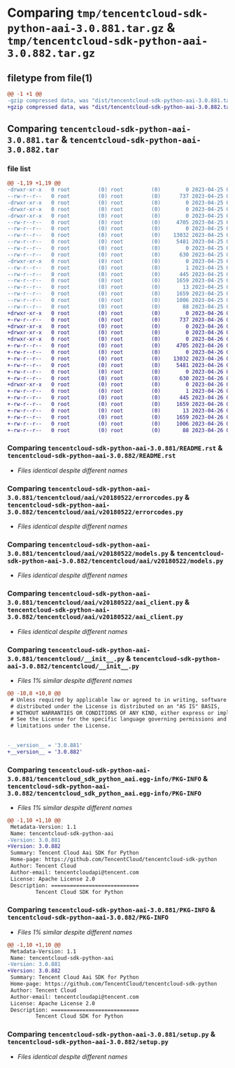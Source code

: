 # Comparing `tmp/tencentcloud-sdk-python-aai-3.0.881.tar.gz` & `tmp/tencentcloud-sdk-python-aai-3.0.882.tar.gz`

## filetype from file(1)

```diff
@@ -1 +1 @@
-gzip compressed data, was "dist/tencentcloud-sdk-python-aai-3.0.881.tar", last modified: Tue Apr 25 00:18:01 2023, max compression
+gzip compressed data, was "dist/tencentcloud-sdk-python-aai-3.0.882.tar", last modified: Wed Apr 26 02:48:59 2023, max compression
```

## Comparing `tencentcloud-sdk-python-aai-3.0.881.tar` & `tencentcloud-sdk-python-aai-3.0.882.tar`

### file list

```diff
@@ -1,19 +1,19 @@
-drwxr-xr-x   0 root         (0) root         (0)        0 2023-04-25 00:18:01.000000 tencentcloud-sdk-python-aai-3.0.881/
--rw-r--r--   0 root         (0) root         (0)      737 2023-04-25 00:18:01.000000 tencentcloud-sdk-python-aai-3.0.881/README.rst
-drwxr-xr-x   0 root         (0) root         (0)        0 2023-04-25 00:18:01.000000 tencentcloud-sdk-python-aai-3.0.881/tencentcloud/
-drwxr-xr-x   0 root         (0) root         (0)        0 2023-04-25 00:18:01.000000 tencentcloud-sdk-python-aai-3.0.881/tencentcloud/aai/
-drwxr-xr-x   0 root         (0) root         (0)        0 2023-04-25 00:18:01.000000 tencentcloud-sdk-python-aai-3.0.881/tencentcloud/aai/v20180522/
--rw-r--r--   0 root         (0) root         (0)     4705 2023-04-25 00:18:01.000000 tencentcloud-sdk-python-aai-3.0.881/tencentcloud/aai/v20180522/errorcodes.py
--rw-r--r--   0 root         (0) root         (0)        0 2023-04-25 00:18:01.000000 tencentcloud-sdk-python-aai-3.0.881/tencentcloud/aai/v20180522/__init__.py
--rw-r--r--   0 root         (0) root         (0)    13032 2023-04-25 00:18:01.000000 tencentcloud-sdk-python-aai-3.0.881/tencentcloud/aai/v20180522/models.py
--rw-r--r--   0 root         (0) root         (0)     5481 2023-04-25 00:18:01.000000 tencentcloud-sdk-python-aai-3.0.881/tencentcloud/aai/v20180522/aai_client.py
--rw-r--r--   0 root         (0) root         (0)        0 2023-04-25 00:18:01.000000 tencentcloud-sdk-python-aai-3.0.881/tencentcloud/aai/__init__.py
--rw-r--r--   0 root         (0) root         (0)      630 2023-04-25 00:18:01.000000 tencentcloud-sdk-python-aai-3.0.881/tencentcloud/__init__.py
-drwxr-xr-x   0 root         (0) root         (0)        0 2023-04-25 00:18:01.000000 tencentcloud-sdk-python-aai-3.0.881/tencentcloud_sdk_python_aai.egg-info/
--rw-r--r--   0 root         (0) root         (0)        1 2023-04-25 00:18:01.000000 tencentcloud-sdk-python-aai-3.0.881/tencentcloud_sdk_python_aai.egg-info/dependency_links.txt
--rw-r--r--   0 root         (0) root         (0)      445 2023-04-25 00:18:01.000000 tencentcloud-sdk-python-aai-3.0.881/tencentcloud_sdk_python_aai.egg-info/SOURCES.txt
--rw-r--r--   0 root         (0) root         (0)     1659 2023-04-25 00:18:01.000000 tencentcloud-sdk-python-aai-3.0.881/tencentcloud_sdk_python_aai.egg-info/PKG-INFO
--rw-r--r--   0 root         (0) root         (0)       13 2023-04-25 00:18:01.000000 tencentcloud-sdk-python-aai-3.0.881/tencentcloud_sdk_python_aai.egg-info/top_level.txt
--rw-r--r--   0 root         (0) root         (0)     1659 2023-04-25 00:18:01.000000 tencentcloud-sdk-python-aai-3.0.881/PKG-INFO
--rw-r--r--   0 root         (0) root         (0)     1006 2023-04-25 00:18:01.000000 tencentcloud-sdk-python-aai-3.0.881/setup.py
--rw-r--r--   0 root         (0) root         (0)       88 2023-04-25 00:18:01.000000 tencentcloud-sdk-python-aai-3.0.881/setup.cfg
+drwxr-xr-x   0 root         (0) root         (0)        0 2023-04-26 02:48:59.000000 tencentcloud-sdk-python-aai-3.0.882/
+-rw-r--r--   0 root         (0) root         (0)      737 2023-04-26 02:48:59.000000 tencentcloud-sdk-python-aai-3.0.882/README.rst
+drwxr-xr-x   0 root         (0) root         (0)        0 2023-04-26 02:48:59.000000 tencentcloud-sdk-python-aai-3.0.882/tencentcloud/
+drwxr-xr-x   0 root         (0) root         (0)        0 2023-04-26 02:48:59.000000 tencentcloud-sdk-python-aai-3.0.882/tencentcloud/aai/
+drwxr-xr-x   0 root         (0) root         (0)        0 2023-04-26 02:48:59.000000 tencentcloud-sdk-python-aai-3.0.882/tencentcloud/aai/v20180522/
+-rw-r--r--   0 root         (0) root         (0)     4705 2023-04-26 02:48:59.000000 tencentcloud-sdk-python-aai-3.0.882/tencentcloud/aai/v20180522/errorcodes.py
+-rw-r--r--   0 root         (0) root         (0)        0 2023-04-26 02:48:59.000000 tencentcloud-sdk-python-aai-3.0.882/tencentcloud/aai/v20180522/__init__.py
+-rw-r--r--   0 root         (0) root         (0)    13032 2023-04-26 02:48:59.000000 tencentcloud-sdk-python-aai-3.0.882/tencentcloud/aai/v20180522/models.py
+-rw-r--r--   0 root         (0) root         (0)     5481 2023-04-26 02:48:59.000000 tencentcloud-sdk-python-aai-3.0.882/tencentcloud/aai/v20180522/aai_client.py
+-rw-r--r--   0 root         (0) root         (0)        0 2023-04-26 02:48:59.000000 tencentcloud-sdk-python-aai-3.0.882/tencentcloud/aai/__init__.py
+-rw-r--r--   0 root         (0) root         (0)      630 2023-04-26 02:48:59.000000 tencentcloud-sdk-python-aai-3.0.882/tencentcloud/__init__.py
+drwxr-xr-x   0 root         (0) root         (0)        0 2023-04-26 02:48:59.000000 tencentcloud-sdk-python-aai-3.0.882/tencentcloud_sdk_python_aai.egg-info/
+-rw-r--r--   0 root         (0) root         (0)        1 2023-04-26 02:48:59.000000 tencentcloud-sdk-python-aai-3.0.882/tencentcloud_sdk_python_aai.egg-info/dependency_links.txt
+-rw-r--r--   0 root         (0) root         (0)      445 2023-04-26 02:48:59.000000 tencentcloud-sdk-python-aai-3.0.882/tencentcloud_sdk_python_aai.egg-info/SOURCES.txt
+-rw-r--r--   0 root         (0) root         (0)     1659 2023-04-26 02:48:59.000000 tencentcloud-sdk-python-aai-3.0.882/tencentcloud_sdk_python_aai.egg-info/PKG-INFO
+-rw-r--r--   0 root         (0) root         (0)       13 2023-04-26 02:48:59.000000 tencentcloud-sdk-python-aai-3.0.882/tencentcloud_sdk_python_aai.egg-info/top_level.txt
+-rw-r--r--   0 root         (0) root         (0)     1659 2023-04-26 02:48:59.000000 tencentcloud-sdk-python-aai-3.0.882/PKG-INFO
+-rw-r--r--   0 root         (0) root         (0)     1006 2023-04-26 02:48:59.000000 tencentcloud-sdk-python-aai-3.0.882/setup.py
+-rw-r--r--   0 root         (0) root         (0)       88 2023-04-26 02:48:59.000000 tencentcloud-sdk-python-aai-3.0.882/setup.cfg
```

### Comparing `tencentcloud-sdk-python-aai-3.0.881/README.rst` & `tencentcloud-sdk-python-aai-3.0.882/README.rst`

 * *Files identical despite different names*

### Comparing `tencentcloud-sdk-python-aai-3.0.881/tencentcloud/aai/v20180522/errorcodes.py` & `tencentcloud-sdk-python-aai-3.0.882/tencentcloud/aai/v20180522/errorcodes.py`

 * *Files identical despite different names*

### Comparing `tencentcloud-sdk-python-aai-3.0.881/tencentcloud/aai/v20180522/models.py` & `tencentcloud-sdk-python-aai-3.0.882/tencentcloud/aai/v20180522/models.py`

 * *Files identical despite different names*

### Comparing `tencentcloud-sdk-python-aai-3.0.881/tencentcloud/aai/v20180522/aai_client.py` & `tencentcloud-sdk-python-aai-3.0.882/tencentcloud/aai/v20180522/aai_client.py`

 * *Files identical despite different names*

### Comparing `tencentcloud-sdk-python-aai-3.0.881/tencentcloud/__init__.py` & `tencentcloud-sdk-python-aai-3.0.882/tencentcloud/__init__.py`

 * *Files 1% similar despite different names*

```diff
@@ -10,8 +10,8 @@
 # Unless required by applicable law or agreed to in writing, software
 # distributed under the License is distributed on an "AS IS" BASIS,
 # WITHOUT WARRANTIES OR CONDITIONS OF ANY KIND, either express or implied.
 # See the License for the specific language governing permissions and
 # limitations under the License.
 
 
-__version__ = '3.0.881'
+__version__ = '3.0.882'
```

### Comparing `tencentcloud-sdk-python-aai-3.0.881/tencentcloud_sdk_python_aai.egg-info/PKG-INFO` & `tencentcloud-sdk-python-aai-3.0.882/tencentcloud_sdk_python_aai.egg-info/PKG-INFO`

 * *Files 1% similar despite different names*

```diff
@@ -1,10 +1,10 @@
 Metadata-Version: 1.1
 Name: tencentcloud-sdk-python-aai
-Version: 3.0.881
+Version: 3.0.882
 Summary: Tencent Cloud Aai SDK for Python
 Home-page: https://github.com/TencentCloud/tencentcloud-sdk-python
 Author: Tencent Cloud
 Author-email: tencentcloudapi@tencent.com
 License: Apache License 2.0
 Description: ============================
         Tencent Cloud SDK for Python
```

### Comparing `tencentcloud-sdk-python-aai-3.0.881/PKG-INFO` & `tencentcloud-sdk-python-aai-3.0.882/PKG-INFO`

 * *Files 1% similar despite different names*

```diff
@@ -1,10 +1,10 @@
 Metadata-Version: 1.1
 Name: tencentcloud-sdk-python-aai
-Version: 3.0.881
+Version: 3.0.882
 Summary: Tencent Cloud Aai SDK for Python
 Home-page: https://github.com/TencentCloud/tencentcloud-sdk-python
 Author: Tencent Cloud
 Author-email: tencentcloudapi@tencent.com
 License: Apache License 2.0
 Description: ============================
         Tencent Cloud SDK for Python
```

### Comparing `tencentcloud-sdk-python-aai-3.0.881/setup.py` & `tencentcloud-sdk-python-aai-3.0.882/setup.py`

 * *Files identical despite different names*

